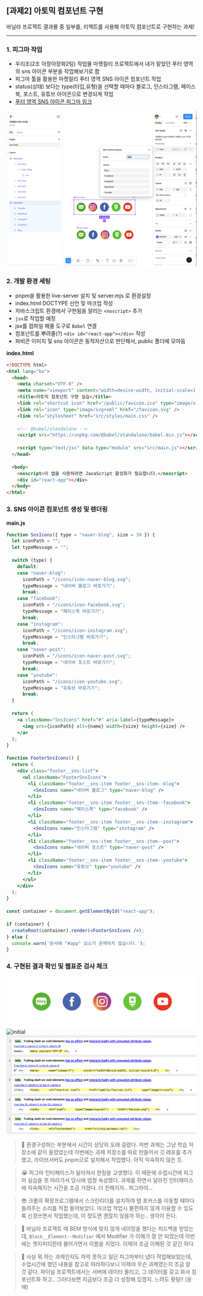 ## [과제2] 아토믹 컴포넌트 구현

바닐라 프로젝트 결과물 중 일부를, 리액트를 사용해 아토믹 컴포넌트로 구현하는 과제!

---

### 1. 피그마 작업

- 우리조(2조 아장아장화2팅) 작업물 마켓컬리 프로젝트에서 내가 맡았던 푸터 영역의 sns 아이콘 부분을 작업해보기로 함
- 피그마 툴을 활용한 마켓컬리 푸터 영역 SNS 아이콘 컴포넌트 작업
- status(상태) 보다는 type(타입,유형)을 선택할 때마다 블로그, 인스타그램, 페이스북, 포스트, 유튜브 아이콘으로 변경되게 작업
- [푸터 영역 SNS 아이콘 피그마 링크]

[푸터 영역 SNS 아이콘 피그마 링크]: https://www.figma.com/design/U54Js6oapGKdjqeapo4jck/%EB%A7%88%EC%BC%93%EC%BB%AC%EB%A6%AC-%ED%91%B8%ED%84%B0-%EC%95%84%EC%9D%B4%EC%BD%98?node-id=0-1&t=yNjbt2uSczUJZbmJ-1

![initial](https://github.com/hammadam/react-homework/blob/main/00-readme-Image/02-01-figma.png?raw=true)

### 2. 개발 환경 세팅

- pnpm을 활용한 live-server 설치 및 server.mjs 로 환경설정
- index.html DOCTYPE 선언 및 마크업 작성
- 자바스크립트 환경에서 구현됨을 알리는 `<noscript>` 추가
- `jsx`로 작업할 예정
- jsx를 컴파일 해줄 도구로 `Babel` 연결
- 컴포넌트를 뿌려줄(?) `<div id="react-app"></div>` 작성
- 파비콘 이미지 및 sns 아이콘은 동적자산으로 판단해서, public 폴더에 모아둠

**index.html**

```html
<!DOCTYPE html>
<html lang="ko">
  <head>
    <meta charset="UTF-8" />
    <meta name="viewport" content="width=device-width, initial-scale=1.0" />
    <title>아토믹 컴포넌트 구현 실습</title>
    <link rel="shortcut icon" href="/public/favicon.ico" type="image/x-icon" />
    <link rel="icon" type="image/svg+xml" href="/favicon.svg" />
    <link rel="stylesheet" href="src/styles/main.css" />

    <!-- @babel/standalone -->
    <script src="https://unpkg.com/@babel/standalone/babel.min.js"></script>

    <script type="text/jsx" data-type="module" src="src/main.js"></script>
  </head>

  <body>
    <noscript>이 앱을 사용하려면 JavaScript 활성화가 필요합니다.</noscript>
    <div id="react-app"></div>
  </body>
</html>
```

### 3. SNS 아이콘 컴포넌트 생성 및 렌더링

**main.js**

```jsx
function SnsIcons({ type = "naver-blog", size = 30 }) {
  let iconPath = "";
  let typeMessage = "";

  switch (type) {
    default:
    case "naver-blog":
      iconPath = "/icons/icon-naver-blog.svg";
      typeMessage = "네이버 블로그 바로가기";
      break;
    case "facebook":
      iconPath = "/icons/icon-facebook.svg";
      typeMessage = "페이스북 바로가기";
      break;
    case "instagram":
      iconPath = "/icons/icon-instagram.svg";
      typeMessage = "인스타그램 바로가기";
      break;
    case "naver-post":
      iconPath = "/icons/icon-naver-post.svg";
      typeMessage = "네이버 포스트 바로가기";
      break;
    case "youtube":
      iconPath = "/icons/icon-youtube.svg";
      typeMessage = "유튜브 바로가기";
      break;
  }

  return (
    <a className="SnsIcons" href="#" aria-label={typeMessage}>
      <img src={iconPath} alt={name} width={size} height={size} />
    </a>
  );
}

function FooterSnsIcons() {
  return (
    <div class="footer__sns-list">
      <ul className="FooterSnsIcons">
        <li className="footer__sns-item footer__sns-item--blog">
          <SnsIcons name="네이버 블로그" type="naver-blog" />
        </li>
        <li className="footer__sns-item footer__sns-item--facebook">
          <SnsIcons name="페이스북" type="facebook" />
        </li>
        <li className="footer__sns-item footer__sns-item--instagram">
          <SnsIcons name="인스타그램" type="instagram" />
        </li>
        <li className="footer__sns-item footer__sns-item--post">
          <SnsIcons name="네이버 포스트" type="naver-post" />
        </li>
        <li className="footer__sns-item footer__sns-item--youtube">
          <SnsIcons name="유튜브" type="youtube" />
        </li>
      </ul>
    </div>
  );
}

const container = document.getElementById("react-app");

if (container) {
  createRoot(container).render(<FooterSnsIcons />);
} else {
  console.warn('문서에 "#app" 요소가 존재하지 않습니다.');
}
```

### 4. 구현된 결과 확인 및 웹표준 검사 체크

![initial](https://github.com/hammadam/react-homework/blob/main/00-readme-Image/02-last.png?raw=true)
![initial](https://github.com/hammadam/react-homework/blob/main/00-readme-Image/02-03-browser?raw=true)
![initial](https://github.com/hammadam/react-homework/blob/main/00-readme-Image/02-02-htmlcheck.png?raw=true)

> 🤔 환경구성하는 부분에서 시간이 상당히 오래 걸렸다. 저번 과제는 그냥 학습 저장소에 같이 올렸었는데 이번에는 과제 저장소를 따로 만들어서 깃 레포를 추가했고, 라이브서버도 pnpm으로 설치해서 작업했다. 아직 익숙하지 않은 듯.

> 😭 피그마 인터페이스가 달라져서 한참을 고생했다. 이 때문에 수업시간에 피그마 실습을 못 따라가서 당시에 엄청 속상했다. 과제를 하면서 달라진 인터페이스에 익숙해지는 시간을 조금 가졌다. 더 친해지자.. 피그마야...

> 😎 크롬의 확장프로그램에서 스크린리더를 설치하여 탭 포커스를 이동할 때마다 들려주는 소리를 직접 들어보았다. 마크업 작업시 불편하지 않게 이용할 수 있도록 신경쓰면서 작업했는데, 이 정도면 괜찮지 않을까 하는.. 생각이 든다.

> 🧐 바닐라 프로젝트 때 BEM 방식에 맞지 않게 네이밍을 했다는 피드백을 받았는데, `Block__Element--Modifier` 에서 Modifier 가 이해가 잘 안 되었는데 이번에는 챗지피티한테 물어가면서 이름을 지었다. 이제야 조금 이해된 것 같긴 하다.

> 🐣 사실 뭐 하는 과제인지도 파악 못하고 일단 피그마부터 냅다 작업해보았는데, 수업시간에 했던 내용을 참고로 따라하다보니 이제야 무슨 과제였는지 조금 알 것 같다. 파이널 프로젝트에서는 서버에 데이터 올리고, 그 데이터를 갖고 와서 컴포넌트화 하고.. 그러다보면 지금보다 조금 더 성장해 있겠지. 느려도 홧팅!! (응애)

